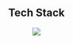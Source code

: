 <div align="center">
  <h2>Tech Stack</h2>
  <img src="https://img.shields.io/badge/Spring-E34F26?style=flat-square&logo=Spring Boot&logoColor=white"/>
</div>
